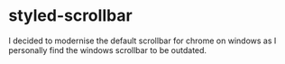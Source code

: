 # styled-scrollbar
I decided to modernise the default scrollbar for chrome on windows as I personally find the windows scrollbar to be outdated.
